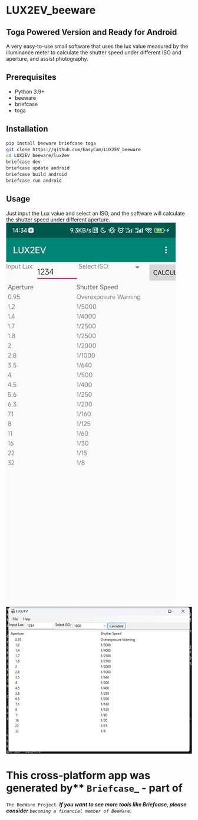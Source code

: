 # LUX2EV_beeware

## Toga Powered Version and Ready for Android 

A very easy-to-use small software that uses the lux value measured by the illuminance meter to calculate the shutter speed under different ISO and aperture, and assist photography. 


## Prerequisites

- Python 3.9+
- beeware
- briefcase
- toga

## Installation


```Bash
pip install beeware briefcase toga
git clone https://github.com/EasyCam/LUX2EV_beeware
cd LUX2EV_beeware/lux2ev
briefcase dev
briefcase update android
briefcase build android
briefcase run android
```

## Usage

Just input the Lux value and select an ISO, and the software will calculate the shutter speed under different aperture.
![](./images/ScreenshotOnAndroid.jpg)

![](./images/ScreenshotOnWindows.png)

# This cross-platform app was generated by** `Briefcase`_ **- part of**
`The BeeWare Project`_. **If you want to see more tools like Briefcase, please
consider** `becoming a financial member of BeeWare`_.


